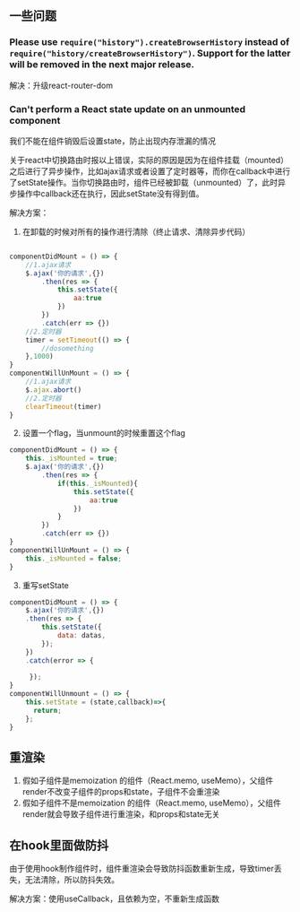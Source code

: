 ## 一些问题

### Please use `require("history").createBrowserHistory` instead of `require("history/createBrowserHistory")`. Support for the latter will be removed in the next major release.
解决：升级react-router-dom


### Can't perform a React state update on an unmounted component
我们不能在组件销毁后设置state，防止出现内存泄漏的情况

关于react中切换路由时报以上错误，实际的原因是因为在组件挂载（mounted）之后进行了异步操作，比如ajax请求或者设置了定时器等，而你在callback中进行了setState操作。当你切换路由时，组件已经被卸载（unmounted）了，此时异步操作中callback还在执行，因此setState没有得到值。

解决方案：
1. 在卸载的时候对所有的操作进行清除（终止请求、清除异步代码）
```js

componentDidMount = () => {
    //1.ajax请求
    $.ajax('你的请求',{})
        .then(res => {
            this.setState({
                aa:true
            })
        })
        .catch(err => {})
    //2.定时器
    timer = setTimeout(() => {
        //dosomething
    },1000)
}
componentWillUnMount = () => {
    //1.ajax请求
    $.ajax.abort()
    //2.定时器
    clearTimeout(timer)
}
```

2. 设置一个flag，当unmount的时候重置这个flag
```js
componentDidMount = () => {
    this._isMounted = true;
    $.ajax('你的请求',{})
        .then(res => {
            if(this._isMounted){
                this.setState({
                    aa:true
                })
            }
        })
        .catch(err => {})
}
componentWillUnMount = () => {
    this._isMounted = false;
}
```

3. 重写setState
```js
componentDidMount = () => {
    $.ajax('你的请求',{})
    .then(res => {
        this.setState({
            data: datas,
        });
    })
    .catch(error => {
 
     });
}
componentWillUnmount = () => {
    this.setState = (state,callback)=>{
      return;
    };
}
```

## 重渲染

1. 假如子组件是memoization 的组件（React.memo, useMemo），父组件render不改变子组件的props和state，子组件不会重渲染
1. 假如子组件不是memoization 的组件（React.memo, useMemo），父组件render就会导致子组件进行重渲染，和props和state无关

## 在hook里面做防抖
由于使用hook制作组件时，组件重渲染会导致防抖函数重新生成，导致timer丢失，无法清除，所以防抖失效。

解决方案：使用useCallback，且依赖为空，不重新生成函数
